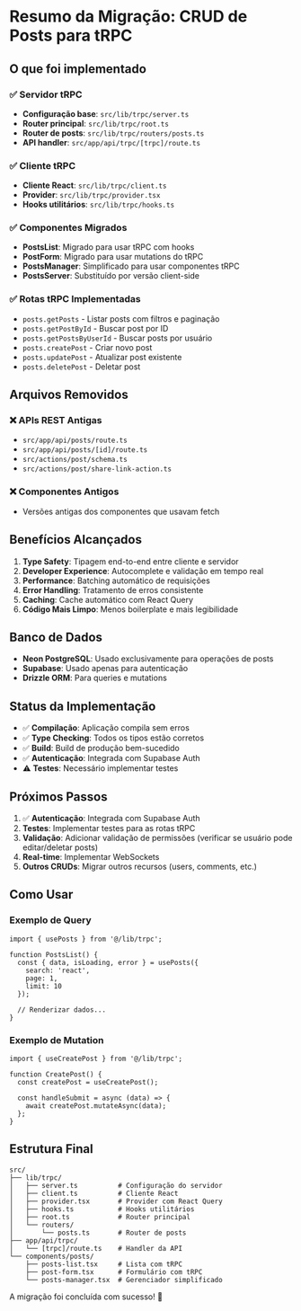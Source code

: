 # Resumo da Migração: CRUD de Posts para tRPC

## O que foi implementado

### ✅ Servidor tRPC
- **Configuração base**: `src/lib/trpc/server.ts`
- **Router principal**: `src/lib/trpc/root.ts`
- **Router de posts**: `src/lib/trpc/routers/posts.ts`
- **API handler**: `src/app/api/trpc/[trpc]/route.ts`

### ✅ Cliente tRPC
- **Cliente React**: `src/lib/trpc/client.ts`
- **Provider**: `src/lib/trpc/provider.tsx`
- **Hooks utilitários**: `src/lib/trpc/hooks.ts`

### ✅ Componentes Migrados
- **PostsList**: Migrado para usar tRPC com hooks
- **PostForm**: Migrado para usar mutations do tRPC
- **PostsManager**: Simplificado para usar componentes tRPC
- **PostsServer**: Substituído por versão client-side

### ✅ Rotas tRPC Implementadas
- `posts.getPosts` - Listar posts com filtros e paginação
- `posts.getPostById` - Buscar post por ID
- `posts.getPostsByUserId` - Buscar posts por usuário
- `posts.createPost` - Criar novo post
- `posts.updatePost` - Atualizar post existente
- `posts.deletePost` - Deletar post

## Arquivos Removidos

### ❌ APIs REST Antigas
- `src/app/api/posts/route.ts`
- `src/app/api/posts/[id]/route.ts`
- `src/actions/post/schema.ts`
- `src/actions/post/share-link-action.ts`

### ❌ Componentes Antigos
- Versões antigas dos componentes que usavam fetch

## Benefícios Alcançados

1. **Type Safety**: Tipagem end-to-end entre cliente e servidor
2. **Developer Experience**: Autocomplete e validação em tempo real
3. **Performance**: Batching automático de requisições
4. **Error Handling**: Tratamento de erros consistente
5. **Caching**: Cache automático com React Query
6. **Código Mais Limpo**: Menos boilerplate e mais legibilidade

## Banco de Dados

- **Neon PostgreSQL**: Usado exclusivamente para operações de posts
- **Supabase**: Usado apenas para autenticação
- **Drizzle ORM**: Para queries e mutations

## Status da Implementação

- ✅ **Compilação**: Aplicação compila sem erros
- ✅ **Type Checking**: Todos os tipos estão corretos
- ✅ **Build**: Build de produção bem-sucedido
- ✅ **Autenticação**: Integrada com Supabase Auth
- ⚠️ **Testes**: Necessário implementar testes

## Próximos Passos

1. ✅ **Autenticação**: Integrada com Supabase Auth
2. **Testes**: Implementar testes para as rotas tRPC
3. **Validação**: Adicionar validação de permissões (verificar se usuário pode editar/deletar posts)
4. **Real-time**: Implementar WebSockets
5. **Outros CRUDs**: Migrar outros recursos (users, comments, etc.)

## Como Usar

### Exemplo de Query
```tsx
import { usePosts } from '@/lib/trpc';

function PostsList() {
  const { data, isLoading, error } = usePosts({
    search: 'react',
    page: 1,
    limit: 10
  });
  
  // Renderizar dados...
}
```

### Exemplo de Mutation
```tsx
import { useCreatePost } from '@/lib/trpc';

function CreatePost() {
  const createPost = useCreatePost();
  
  const handleSubmit = async (data) => {
    await createPost.mutateAsync(data);
  };
}
```

## Estrutura Final

```
src/
├── lib/trpc/
│   ├── server.ts          # Configuração do servidor
│   ├── client.ts          # Cliente React
│   ├── provider.tsx       # Provider com React Query
│   ├── hooks.ts           # Hooks utilitários
│   ├── root.ts            # Router principal
│   └── routers/
│       └── posts.ts       # Router de posts
├── app/api/trpc/
│   └── [trpc]/route.ts    # Handler da API
└── components/posts/
    ├── posts-list.tsx     # Lista com tRPC
    ├── post-form.tsx      # Formulário com tRPC
    └── posts-manager.tsx  # Gerenciador simplificado
```

A migração foi concluída com sucesso! 🎉
